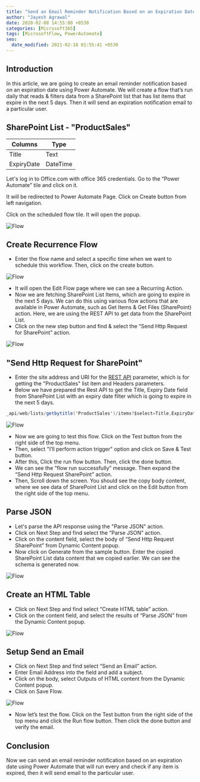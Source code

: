 ```yaml
---
title: "Send an Email Reminder Notification Based on an Expiration Date using Power Automate"
author: "Jayesh Agrawal"
date: 2020-02-08 14:55:00 +0530
categories: [Microsoft365]
tags: [MicrosoftFlow, PowerAutomate]
seo:
  date_modified: 2021-02-18 01:55:41 +0530
---
```


## Introduction 
 
In this article, we are going to create an email reminder notification based on an expiration date using Power Automate. We will create a flow that’s run daily that reads & filters data from a SharePoint list that has list items that expire in the next 5 days. Then it will send an expiration notification email to a particular user.
 
## SharePoint List - "ProductSales"
 | Columns    | Type      |
 |------------|-----------|
 | Title	    | Text      |
 | ExpiryDate	| DateTime  |
 
Let's log in to Office.com with office 365 credentials. Go to the “Power Automate” tile and click on it.
 
It will be redirected to Power Automate Page. Click on Create button from left navigation.
 
Click on the scheduled flow tile. It will open the popup.
 
![Flow](https://1.bp.blogspot.com/-Fbs1KY3FmLI/Xkz3-n8pHeI/AAAAAAAABKk/vxbeBlFHkKwrvV-7q_qmGAy-YTzKXWWewCEwYBhgL/s640/001.png)
  
## Create Recurrence Flow
- Enter the flow name and select a specific time when we want to schedule this workflow. Then, click on the create button.

![Flow](https://1.bp.blogspot.com/-Cq91Qh93gFM/Xkz3-b5gYtI/AAAAAAAABKg/eHTGUqHXzzY-Pxyepw26DHWMnTkbNM0rQCEwYBhgL/s640/002.png)

- It will open the Edit Flow page where we can see a Recurring Action.
- Now we are fetching SharePoint List Items, which are going to expire in the next 5 days. We can do this using various flow actions that are available in Power Automate, such as Get Items & Get Files (SharePoint) action. Here, we are using the REST API to get data from the SharePoint List.
- Click on the new step button and find & select the “Send Http Request for SharePoint” action.

 ![Flow](https://1.bp.blogspot.com/-Dj8qmJ8Pk0c/Xkz3-VfiQWI/AAAAAAAABK8/mmXBQTRe_XQnibT_ZetusJTmai3VgVCigCEwYBhgL/s640/003.png)
 
## "Send Http Request for SharePoint"
- Enter the site address and URI for the [REST API](https://docs.microsoft.com/en-us/sharepoint/dev/sp-add-ins/complete-basic-operations-using-sharepoint-rest-endpoints) parameter, which is for getting the "ProductSales" list item and Headers parameters.
- Below we have prepared the Rest API to get the Title, Expiry Date field from SharePoint List with an expiry date filter which is going to expire in the next 5 days.

```cs
_api/web/lists/getbytitle('ProductSales')/items?$select=Title,ExpiryDate&$filter=ExpiryDate lt datetime'@{addDays(utcNow(),5)}' and ExpiryDate gt datetime'@{utcNow()}'
```  
![Flow](https://1.bp.blogspot.com/-p85sKF0XI6g/Xkz3-_TnriI/AAAAAAAABLA/SLZsd2hQYw0USn5Jaz_FsALK5Uq5KcTLwCEwYBhgL/s640/004.png)

- Now we are going to test this flow. Click on the Test button from the right side of the top menu.
- Then, select "I’ll perform action trigger" option and click on Save & Test button.
- After this, Click the run flow button. Then, click the done button.
- We can see the “flow run successfully” message. Then expand the “Send Http Request SharePoint” action.
- Then, Scroll down the screen. You should see the copy body content, where we see data of SharePoint List and click on the Edit button from the right side of the top menu.

## Parse JSON
- Let's parse the API response using the "Parse JSON" action.
- Click on Next Step and find select the “Parse JSON” action.
- Click on the content field, select the body of “Send Http Request SharePoint” from Dynamic Content popup.
- Now click on Generate from the sample button. Enter the copied SharePoint List data content that we copied earlier. We can see the schema is generated now.

![Flow](https://1.bp.blogspot.com/-eoS5c9a8YrI/Xkz3_NHipoI/AAAAAAAABLA/d1R_iN8ytU4wf0iGKB47Xjmb6jT5whsDACEwYBhgL/s640/005.png)
 
## Create an HTML Table
- Click on Next Step and find select “Create HTML table” action.
- Click on the content field, and select the results of “Parse JSON” from the Dynamic Content popup.

![Flow](https://1.bp.blogspot.com/-sGHYP5DBapg/Xkz3_Ihg3GI/AAAAAAAABLI/ToCPyOccxrc9Pqyc5aPULcfFVv2Syt9QQCEwYBhgL/s640/006.png)
 
## Setup Send an Email
- Click on Next Step and find select “Send an Email” action.
- Enter Email Address into the field and add a subject.
- Click on the body, select Outputs of HTML content from the Dynamic Content popup.
- Click on Save Flow.

![Flow](https://1.bp.blogspot.com/-5y40GFLaZkQ/Xkz3_r4Lo0I/AAAAAAAABLE/3itB4L0FU7s6ThqObe11gXhdgvE_mspFACEwYBhgL/s640/007.png)

- Now let’s test the flow. Click on the Test button from the right side of the top menu and click the Run flow button. Then click the done button and verify the email.

## Conclusion
Now we can send an email reminder notification based on an expiration date using Power Automate that will run every and check if any item is expired, then it will send email to the particular user.